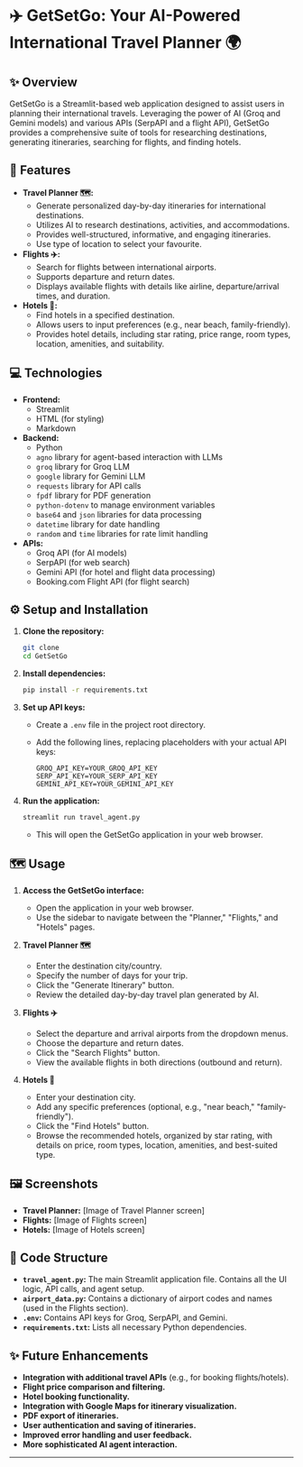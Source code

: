 # ✈️ GetSetGo: Your AI-Powered International Travel Planner 🌍

## ✨ Overview

GetSetGo is a Streamlit-based web application designed to assist users in planning their international travels. Leveraging the power of AI (Groq and Gemini models) and various APIs (SerpAPI and a flight API), GetSetGo provides a comprehensive suite of tools for researching destinations, generating itineraries, searching for flights, and finding hotels.

## 🚀 Features

*   **Travel Planner 🗺️:**
    *   Generate personalized day-by-day itineraries for international destinations.
    *   Utilizes AI to research destinations, activities, and accommodations.
    *   Provides well-structured, informative, and engaging itineraries.
    *   Use type of location to select your favourite.
*   **Flights ✈️:**
    *   Search for flights between international airports.
    *   Supports departure and return dates.
    *   Displays available flights with details like airline, departure/arrival times, and duration.
*   **Hotels 🏨:**
    *   Find hotels in a specified destination.
    *   Allows users to input preferences (e.g., near beach, family-friendly).
    *   Provides hotel details, including star rating, price range, room types, location, amenities, and suitability.

## 💻 Technologies

*   **Frontend:**
    *   Streamlit
    *   HTML (for styling)
    *   Markdown
*   **Backend:**
    *   Python
    *   `agno` library for agent-based interaction with LLMs
    *   `groq` library for Groq LLM
    *   `google` library for Gemini LLM
    *   `requests` library for API calls
    *   `fpdf` library for PDF generation
    *   `python-dotenv` to manage environment variables
    *   `base64` and `json` libraries for data processing
    *   `datetime` library for date handling
    *   `random` and `time` libraries for rate limit handling
*   **APIs:**
    *   Groq API (for AI models)
    *   SerpAPI (for web search)
    *   Gemini API (for hotel and flight data processing)
    *   Booking.com Flight API (for flight search)

## ⚙️ Setup and Installation

1.  **Clone the repository:**

    ```bash
    git clone 
    cd GetSetGo
    ```

2.  **Install dependencies:**

    ```bash
    pip install -r requirements.txt
    ```

3.  **Set up API keys:**

    *   Create a `.env` file in the project root directory.
    *   Add the following lines, replacing placeholders with your actual API keys:

        ```env
        GROQ_API_KEY=YOUR_GROQ_API_KEY
        SERP_API_KEY=YOUR_SERP_API_KEY
        GEMINI_API_KEY=YOUR_GEMINI_API_KEY
        ```

4.  **Run the application:**

    ```bash
    streamlit run travel_agent.py
    ```

    *   This will open the GetSetGo application in your web browser.

## 🗺️ Usage

1.  **Access the GetSetGo interface:**

    *   Open the application in your web browser.
    *   Use the sidebar to navigate between the "Planner," "Flights," and "Hotels" pages.

2.  **Travel Planner 🗺️**
    *   Enter the destination city/country.
    *   Specify the number of days for your trip.
    *   Click the "Generate Itinerary" button.
    *   Review the detailed day-by-day travel plan generated by AI.

3.  **Flights ✈️**
    *   Select the departure and arrival airports from the dropdown menus.
    *   Choose the departure and return dates.
    *   Click the "Search Flights" button.
    *   View the available flights in both directions (outbound and return).

4.  **Hotels 🏨**
    *   Enter your destination city.
    *   Add any specific preferences (optional, e.g., "near beach," "family-friendly").
    *   Click the "Find Hotels" button.
    *   Browse the recommended hotels, organized by star rating, with details on price, room types, location, amenities, and best-suited type.

## 🖼️ Screenshots

*   **Travel Planner:**
    [Image of Travel Planner screen]
*   **Flights:**
    [Image of Flights screen]
*   **Hotels:**
    [Image of Hotels screen]

## 📝 Code Structure

*   **`travel_agent.py`:** The main Streamlit application file.  Contains all the UI logic, API calls, and agent setup.
*   **`airport_data.py`:**  Contains a dictionary of airport codes and names (used in the Flights section).
*   **`.env`:** Contains API keys for Groq, SerpAPI, and Gemini.
*   **`requirements.txt`:** Lists all necessary Python dependencies.

## ✨ Future Enhancements

*   **Integration with additional travel APIs** (e.g., for booking flights/hotels).
*   **Flight price comparison and filtering.**
*   **Hotel booking functionality.**
*   **Integration with Google Maps for itinerary visualization.**
*   **PDF export of itineraries.**
*   **User authentication and saving of itineraries.**
*   **Improved error handling and user feedback.**
*   **More sophisticated AI agent interaction.**
---


